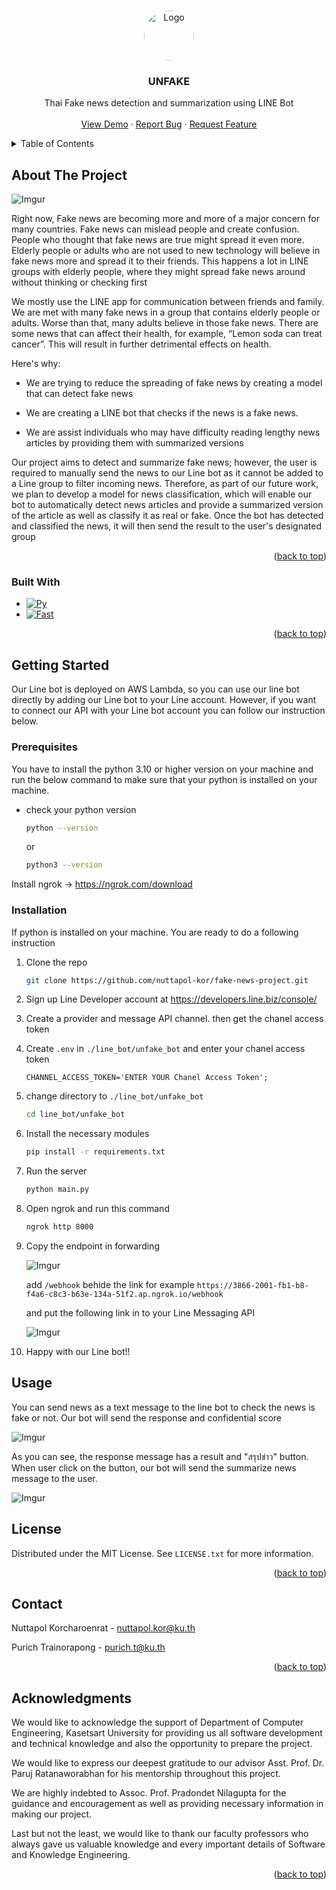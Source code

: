 <a name="readme-top"></a>

<!-- PROJECT LOGO -->
<br />
<div align="center">
  <a href="https://github.com/nuttapol-kor/fake-news-project">
    <img src="https://i.imgur.com/KqWANUL.png" alt="Logo" width="80" height="80" style="border-radius:50%">
  </a>

  <h3 align="center">UNFAKE</h3>

  <p align="center">
    Thai Fake news detection and summarization using LINE Bot
    <br />
    <br />
    <a href="https://youtu.be/rq8f50ldQZI">View Demo</a>
    ·
    <a href="https://github.com/nuttapol-kor/fake-news-project/issues">Report Bug</a>
    ·
    <a href="https://github.com/nuttapol-kor/fake-news-project/issues">Request Feature</a>
  </p>
</div>

<!-- TABLE OF CONTENTS -->
<details>
  <summary>Table of Contents</summary>
  <ol>
    <li>
      <a href="#about-the-project">About The Project</a>
      <ul>
        <li><a href="#built-with">Built With</a></li>
      </ul>
    </li>
    <li>
      <a href="#getting-started">Getting Started</a>
      <ul>
        <li><a href="#prerequisites">Prerequisites</a></li>
        <li><a href="#installation">Installation</a></li>
      </ul>
    </li>
    <li><a href="#usage">Usage</a></li>
    <li><a href="#license">License</a></li>
    <li><a href="#contact">Contact</a></li>
    <li><a href="#acknowledgments">Acknowledgments</a></li>
  </ol>
</details>

<!-- ABOUT THE PROJECT -->
## About The Project

![Imgur](https://i.imgur.com/gZ2qXDZ.png)

Right now, Fake news are becoming more and more of a major concern for many countries. Fake news can mislead people and create confusion. People who thought that fake news are true might spread it even more. Elderly people or adults who are not used to new technology will believe in fake news more and spread it to their friends. This happens a lot in LINE groups with elderly people, where they might spread fake news around without thinking or checking first

We mostly use the LINE app for communication between friends and family. We are met with many fake news in a group that contains elderly people or adults. Worse than that, many adults believe in those fake news. There are some news that can affect their health, for example, “Lemon soda can treat cancer”. This will result in further detrimental effects on health.


Here's why:
* We are trying to reduce the spreading of fake news by creating a model that can detect fake news

* We are creating a LINE bot that checks if the news is a fake news.

* We are assist individuals who may have difficulty reading lengthy news articles by providing them with summarized versions

Our project aims to detect and summarize fake news; however, the user is required to manually send the news to our Line bot as it cannot be added to a Line group to filter incoming news. Therefore, as part of our future work, we plan to develop a model for news classification, which will enable our bot to automatically detect news articles and provide a summarized version of the article as well as classify it as real or fake. Once the bot has detected and classified the news, it will then send the result to the user's designated group

<p align="right">(<a href="#readme-top">back to top</a>)</p>

### Built With

* [![Py][Python]][Python-url]
* [![Fast][FastAPI]][FastAPI-url]

<p align="right">(<a href="#readme-top">back to top</a>)</p>

<!-- GETTING STARTED -->
## Getting Started

Our Line bot is deployed on AWS Lambda, so you can use our line bot directly by adding our Line bot to your Line account. However, if you want to connect our API with your Line bot account you can follow our instruction below.

### Prerequisites

You have to install the python 3.10 or higher version on your machine and run the below command to make sure that your python is installed on your machine.

* check your python version
  ```sh
  python --version
  ```

  or 

  ```sh
  python3 --version
  ```

Install ngrok -> https://ngrok.com/download

### Installation

If python is installed on your machine. You are ready to do a following instruction

1. Clone the repo
   ```sh
   git clone https://github.com/nuttapol-kor/fake-news-project.git
   ```

2. Sign up Line Developer account at https://developers.line.biz/console/

3. Create a provider and message API channel. then get the chanel access token

4. Create `.env` in `./line_bot/unfake_bot` and enter your chanel access token
   ```env
   CHANNEL_ACCESS_TOKEN='ENTER YOUR Chanel Access Token';
   ```

5. change directory to `./line_bot/unfake_bot`

   ```sh
   cd line_bot/unfake_bot
   ```

6. Install the necessary modules

   ```sh
   pip install -r requirements.txt
   ```

7. Run the server

   ```sh
   python main.py
   ```

8. Open ngrok and run this command

   ```sh
   ngrok http 8000
   ```

9. Copy the endpoint in forwarding

   ![Imgur](https://i.imgur.com/z8RVuz2.png)
   
   add `/webhook` behide the link for example `https://3866-2001-fb1-b8-f4a6-c8c3-b63e-134a-51f2.ap.ngrok.io/webhook`

   and put the following link in to your Line Messaging API

   ![Imgur](https://i.imgur.com/0kgofZ4.png)

10. Happy with our Line bot!!

<!-- USAGE EXAMPLES -->
## Usage

You can send news as a text message to the line bot to check the news is fake or not. Our bot will send the response and confidential score

![Imgur](https://i.imgur.com/KgYKTUU.png)

As you can see, the response message has a result and "สรุปข่าว" button. When user click on the button, our bot will send the summarize news message to the user.

![Imgur](https://i.imgur.com/9fhKB0G.png)

<!-- LICENSE -->
## License

Distributed under the MIT License. See `LICENSE.txt` for more information.

<p align="right">(<a href="#readme-top">back to top</a>)</p>

<!-- CONTACT -->
## Contact

Nuttapol Korcharoenrat - nuttapol.kor@ku.th

Purich Trainorapong - purich.t@ku.th


<p align="right">(<a href="#readme-top">back to top</a>)</p>

<!-- ACKNOWLEDGMENTS -->
## Acknowledgments

We would like to acknowledge the support of Department of Computer Engineering, Kasetsart University for providing us all software development and technical knowledge and also the opportunity to prepare the project.

We would like to express our deepest gratitude to our advisor Asst.
Prof. Dr. Paruj Ratanaworabhan for his mentorship throughout this project.

We are highly indebted to Assoc. Prof. Pradondet Nilagupta for the
guidance and encouragement as well as providing necessary information
in making our project.

Last but not the least, we would like to thank our faculty professors
who always gave us valuable knowledge and every important details of
Software and Knowledge Engineering.


<p align="right">(<a href="#readme-top">back to top</a>)</p>


<!-- MARKDOWN LINKS & IMAGES -->
<!-- https://www.markdownguide.org/basic-syntax/#reference-style-links -->
[Python]: https://img.shields.io/badge/python-3670A0?style=for-the-badge&logo=python&logoColor=ffdd54
[Python-url]: https://www.python.org/
[FastAPI]: https://img.shields.io/badge/FastAPI-009688?style=for-the-badge&logo=FastAPI&logoColor=white
[FastAPI-url]: https://fastapi.tiangolo.com/